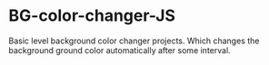 # BG-color-changer-JS
Basic level background color changer projects. Which changes the background ground color automatically after some interval.
